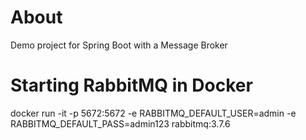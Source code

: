 # About

Demo project for Spring Boot with a Message Broker

# Starting RabbitMQ in Docker

docker run -it -p 5672:5672 -e RABBITMQ_DEFAULT_USER=admin -e RABBITMQ_DEFAULT_PASS=admin123 rabbitmq:3.7.6

